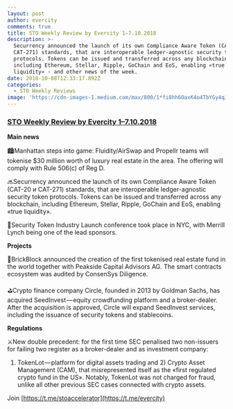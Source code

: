 ```yaml
---
layout: post
author: evercity
comments: true
title: STO Weekly Review by Evercity 1–7.10.2018
description: >-
  Securrency announced the launch of its own Compliance Aware Token (CAT-20 и
  CAT-271) standards, that are interoperable ledger-agnostic security token
  protocols. Tokens can be issued and transferred across any blockchain,
  including Ethereum, Stellar, Ripple, GoChain and EoS, enabling «true
  liquidity» - and other news of the week.  
date: 2018-10-08T12:33:17.892Z
categories:
  - STO Weekly Reviews
image: 'https://cdn-images-1.medium.com/max/800/1*fi8hh6OaxK4o4TbYGy4qJg.png'
---
```


### [STO Weekly Review by Evercity 1–7.10.2018](https://medium.com/evercity-blog/sto-weekly-review-by-evercity-24-30-09-2018-6785670b6b73?source=collection_detail----15f6543a3084-----0---------------------)



**Main news**

🏙Manhattan steps into game: Fluidity/AirSwap and Propellr teams will tokenise $30 million worth of luxury real estate in the area. The offering will comply with Rule 506(c) of Reg D.

🔜Securrency announced the launch of its own Compliance Aware Token (CAT-20 и CAT-271) standards, that are interoperable ledger-agnostic security token protocols. Tokens can be issued and transferred across any blockchain, including Ethereum, Stellar, Ripple, GoChain and EoS, enabling «true liquidity».

🚀Security Token Industry Launch conference took place in NYC, with Merrill Lynch being one of the lead sponsors.

**Projects**

🏡BrickBlock announced the creation of the first tokenised real estate fund in the world together with Peakside Capital Advisors AG. The smart contracts ecosystem was audited by ConsenSys Diligence.

⛳️Crypto finance company Circle, founded in 2013 by Goldman Sachs, has acquired SeedInvest — equity crowdfunding platform and a broker-dealer. After the acquisition is approved, Circle will expand SeedInvest services, including the issuance of security tokens and stablecoins.

**Regulations**

⚔️New double precedent: for the first time SEC penalised two non-issuers for failing two register as a broker-dealer and as investment company:

1) TokenLot — platform for digital assets trading and 2) Crypto Asset Management (CAM), that misrepresented itself as the «first regulated crypto fund in the US». Notably, TokenLot was not charged for fraud, unlike all other previous SEC cases connected with crypto assets.

Join [https://t.me/stoaccelerator](https://t.me/evercity)
